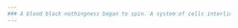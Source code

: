 ```yaml
---
### A blood black nothingness began to spin. A system of cells interlinked within cells interlinked within cells interlinked within one stem. And dreadfully distinct against the dark, a tall white fountain played.
---
```

<!--
<img src="https://raw.githubusercontent.com/al1-ce/al1-ce/main/dlang.svg" style="width: 50px;"/> <img src="https://cdn.jsdelivr.net/gh/devicons/devicon/icons/csharp/csharp-plain.svg" style="width: 50px;"/> <img src="https://cdn.jsdelivr.net/gh/devicons/devicon/icons/godot/godot-original.svg" style="width: 50px;"/> <img src="https://cdn.jsdelivr.net/gh/devicons/devicon/icons/java/java-original.svg" style="width: 50px;"/> <br>
<img src="https://cdn.jsdelivr.net/gh/devicons/devicon/icons/html5/html5-plain-wordmark.svg" style="width: 50px;"/> <img src="https://cdn.jsdelivr.net/gh/devicons/devicon/icons/css3/css3-plain-wordmark.svg" style="width: 50px;"/> <img src="https://cdn.jsdelivr.net/gh/devicons/devicon/icons/javascript/javascript-original.svg" style="width: 50px;"/> <img src="https://cdn.jsdelivr.net/gh/devicons/devicon/icons/jquery/jquery-original-wordmark.svg" style="width: 50px;"/> 
-->
<!-- ![Top Langs](https://github-readme-stats.vercel.app/api/top-langs/?username=al1-ce&theme=tokyonight) -->
